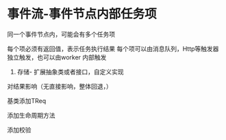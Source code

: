 # 事件流-事件节点内部任务项

同一个事件节点内，可能会有多个任务项

每个项必须有返回值，表示任务执行结果
每个项可以由消息队列，Http等触发器独立触发，也可以由worker 内部触发




1. 存储-  扩展抽象类或者接口，自定义实现



对结果影响（无直接影响，整体回退，）

基类添加TReq

添加生命周期方法

添加校验

